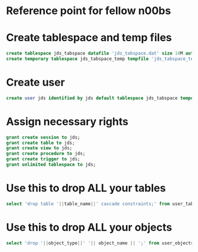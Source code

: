 # Reference point for fellow n00bs

# Create tablespace and temp files
```sql
create tablespace jds_tabspace datafile 'jds_tabspace.dat' size 10M autoextend on;
create temporary tablespace jds_tabspace_temp tempfile 'jds_tabspace_temp.dat' size 5M autoextend on;
```

# Create user
```sql
create user jds identified by jds default tablespace jds_tabspace temporary tablespace jds_tabspace_temp
```

# Assign necessary rights
```sql
grant create session to jds;
grant create table to jds;
grant create view to jds;
grant create procedure to jds;
grant create trigger to jds;
grant unlimited tablespace to jds;
```

# Use this to drop ALL your tables
```sql
select 'drop table '||table_name||' cascade constraints;' from user_tables;
```

# Use this to drop ALL your objects
```sql
select 'drop '||object_type||' '|| object_name || ';' from user_objects where object_type in ('VIEW','PACKAGE','SEQUENCE', 'PROCEDURE', 'FUNCTION', 'INDEX')
```